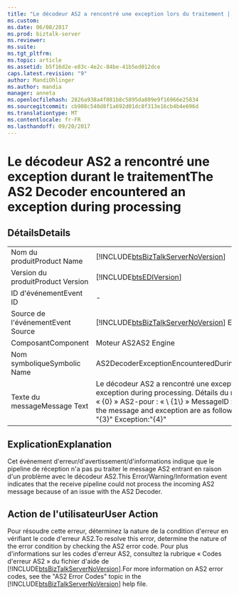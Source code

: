 ```yaml
---
title: "Le décodeur AS2 a rencontré une exception lors du traitement | Documents Microsoft"
ms.custom: 
ms.date: 06/08/2017
ms.prod: biztalk-server
ms.reviewer: 
ms.suite: 
ms.tgt_pltfrm: 
ms.topic: article
ms.assetid: b5f16d2e-e83c-4e2c-84be-41b5ed012dce
caps.latest.revision: "9"
author: MandiOhlinger
ms.author: mandia
manager: anneta
ms.openlocfilehash: 2826a938a4f081b8c5895da809e9f16966e25834
ms.sourcegitcommit: cb908c540d8f1a692d01dc8f313e16cb4b4e696d
ms.translationtype: MT
ms.contentlocale: fr-FR
ms.lasthandoff: 09/20/2017
---
```

# <a name="the-as2-decoder-encountered-an-exception-during-processing"></a><span data-ttu-id="f2753-102">Le décodeur AS2 a rencontré une exception durant le traitement</span><span class="sxs-lookup"><span data-stu-id="f2753-102">The AS2 Decoder encountered an exception during processing</span></span>
## <a name="details"></a><span data-ttu-id="f2753-103">Détails</span><span class="sxs-lookup"><span data-stu-id="f2753-103">Details</span></span>  
  
|||  
|-|-|  
|<span data-ttu-id="f2753-104">Nom du produit</span><span class="sxs-lookup"><span data-stu-id="f2753-104">Product Name</span></span>|[!INCLUDE[btsBizTalkServerNoVersion](../includes/btsbiztalkservernoversion-md.md)]|  
|<span data-ttu-id="f2753-105">Version du produit</span><span class="sxs-lookup"><span data-stu-id="f2753-105">Product Version</span></span>|[!INCLUDE[btsEDIVersion](../includes/btsediversion-md.md)]|  
|<span data-ttu-id="f2753-106">ID d'événement</span><span class="sxs-lookup"><span data-stu-id="f2753-106">Event ID</span></span>|-|  
|<span data-ttu-id="f2753-107">Source de l'événement</span><span class="sxs-lookup"><span data-stu-id="f2753-107">Event Source</span></span>|[!INCLUDE[btsBizTalkServerNoVersion](../includes/btsbiztalkservernoversion-md.md)]<span data-ttu-id="f2753-108"> EDI</span><span class="sxs-lookup"><span data-stu-id="f2753-108"> EDI</span></span>|  
|<span data-ttu-id="f2753-109">Composant</span><span class="sxs-lookup"><span data-stu-id="f2753-109">Component</span></span>|<span data-ttu-id="f2753-110">Moteur AS2</span><span class="sxs-lookup"><span data-stu-id="f2753-110">AS2 Engine</span></span>|  
|<span data-ttu-id="f2753-111">Nom symbolique</span><span class="sxs-lookup"><span data-stu-id="f2753-111">Symbolic Name</span></span>|<span data-ttu-id="f2753-112">AS2DecoderExceptionEncounteredDuringProcessing</span><span class="sxs-lookup"><span data-stu-id="f2753-112">AS2DecoderExceptionEncounteredDuringProcessing</span></span>|  
|<span data-ttu-id="f2753-113">Texte du message</span><span class="sxs-lookup"><span data-stu-id="f2753-113">Message Text</span></span>|<span data-ttu-id="f2753-114">Le décodeur AS2 a rencontré une exception durant le traitement.</span><span class="sxs-lookup"><span data-stu-id="f2753-114">The AS2 Decoder encountered an exception during processing.</span></span>  <span data-ttu-id="f2753-115">Détails du message et de l’exception sont les suivants : AS2-à partir de : « {0} » AS2-pour : « \ {1\\} » MessageID : « \ {2\} » MessageType : « {3} » (Exception) : « \ {4\} »</span><span class="sxs-lookup"><span data-stu-id="f2753-115">Details of the message and exception are as follows:  AS2-From:"{0}" AS2-To:"{1}" MessageID:"{2}" MessageType: "{3}" Exception:"{4}"</span></span>|  
  
## <a name="explanation"></a><span data-ttu-id="f2753-116">Explication</span><span class="sxs-lookup"><span data-stu-id="f2753-116">Explanation</span></span>  
 <span data-ttu-id="f2753-117">Cet événement d'erreur/d'avertissement/d'informations indique que le pipeline de réception n'a pas pu traiter le message AS2 entrant en raison d'un problème avec le décodeur AS2.</span><span class="sxs-lookup"><span data-stu-id="f2753-117">This Error/Warning/Information event indicates that the receive pipeline could not process the incoming AS2 message because of an issue with the AS2 Decoder.</span></span>  
  
## <a name="user-action"></a><span data-ttu-id="f2753-118">Action de l'utilisateur</span><span class="sxs-lookup"><span data-stu-id="f2753-118">User Action</span></span>  
 <span data-ttu-id="f2753-119">Pour résoudre cette erreur, déterminez la nature de la condition d'erreur en vérifiant le code d'erreur AS2.</span><span class="sxs-lookup"><span data-stu-id="f2753-119">To resolve this error, determine the nature of the error condition by checking the AS2 error code.</span></span> <span data-ttu-id="f2753-120">Pour plus d'informations sur les codes d'erreur AS2, consultez la rubrique « Codes d'erreur AS2 » du fichier d'aide de [!INCLUDE[btsBizTalkServerNoVersion](../includes/btsbiztalkservernoversion-md.md)].</span><span class="sxs-lookup"><span data-stu-id="f2753-120">For more information on AS2 error codes, see the "AS2 Error Codes" topic in the [!INCLUDE[btsBizTalkServerNoVersion](../includes/btsbiztalkservernoversion-md.md)] help file.</span></span>